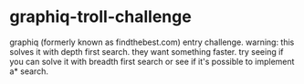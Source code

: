 # graphiq-troll-challenge
graphiq (formerly known as findthebest.com) entry challenge. warning: this solves it with depth first search. they want something faster. try seeing if you can solve it with breadth first search or see if it's possible to implement a* search.
